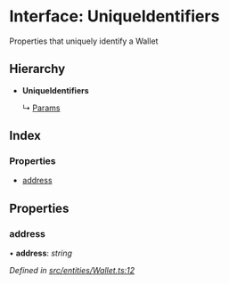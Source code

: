 # Interface: UniqueIdentifiers

Properties that uniquely identify a Wallet

## Hierarchy

- **UniqueIdentifiers**

  ↳ [Params](_entities_wallet_.params.md)

## Index

### Properties

- [address](_entities_wallet_.uniqueidentifiers.md#address)

## Properties

### address

• **address**: _string_

_Defined in [src/entities/Wallet.ts:12](https://github.com/PolymathNetwork/polymath-sdk/blob/d34930f/src/entities/Wallet.ts#L12)_
